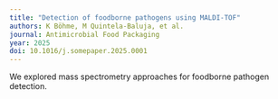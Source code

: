 ```yaml
---
title: "Detection of foodborne pathogens using MALDI-TOF"
authors: K Böhme, M Quintela-Baluja, et al.
journal: Antimicrobial Food Packaging
year: 2025
doi: 10.1016/j.somepaper.2025.0001
---
```


We explored mass spectrometry approaches for foodborne pathogen detection.
